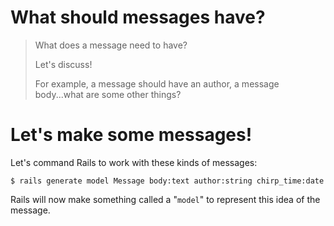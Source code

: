 # What should messages have?

> What does a message need to have?
>
> Let's discuss!
>
> For example, a message should have an author, a message body...what are some other things?






# Let's make some messages!

Let's command Rails to work with these kinds of messages:

~~~
$ rails generate model Message body:text author:string chirp_time:date
~~~

Rails will now make something called a "`model`" to represent this idea of the message.
